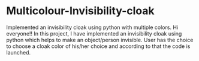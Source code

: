 # Multicolour-Invisibility-cloak
Implemented an invisibility cloak using python with multiple colors.
Hi everyone!!
In this project, I have implemented an invisibility cloak using python which helps to make an object/person invisible.
User has the choice to choose a cloak color of his/her choice and according to that the code is launched.
